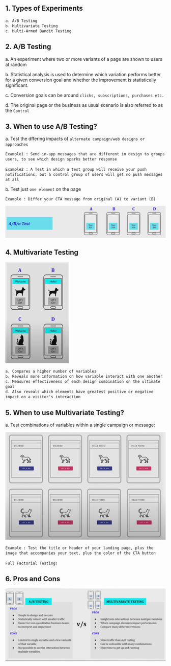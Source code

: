 ## 1. Types of Experiments
    a. A/B Testing
    b. Multivariate Testing
    c. Multi-Armed Bandit Testing


## 2. A/B Testing

a. An experiment where two or more variants of a page are shown to users at random

b. Statistical analysis is used to determine which variation performs better for a given conversion goal and whether the improvement is statistically significant.

c. Conversion goals can be around `clicks, subscriptions, purchases etc.`

d. The original page or the business as usual scenario is also referred to as the `Control`


## 3. When to use A/B Testing?

a. Test the dffering impacts of `alternate campaign/web designs or approaches`

    Example1 : Send in-app messages that are different in design to groups users, to see which design sparks better response

    Example2 : A Test in which a test group will receive your push notifications, but a control group of users will get no push messages at all

b. Test just `one element` on the page

    Example : Differ your CTA message from original (A) to variant (B)

<img src="../Img/ab_n_test.png">

## 4. Multivariate Testing

<img src="../Img/multivariate_test.png"  width="200"/>

    a. Compares a higher number of variables
    b. Reveals more information on how variable interact with one another
    c. Measures effectiveness of each design combination on the ultimate goal
    d. Also reveals which elements have greatest positive or negative impact on a visitor's interaction

## 5. When to use Multivariate Testing?

a. Test combinations of variables within a single campaign or message:

<img src="../Img/multivariate_ex.png">

    Example : Test the title or header of your landing page, plus the image that accompanies your text, plus the color of the CTA button

    Full Factorial Testing!

## 6. Pros and Cons

<img src="../Img/compare_ab_n_multivariate.png">